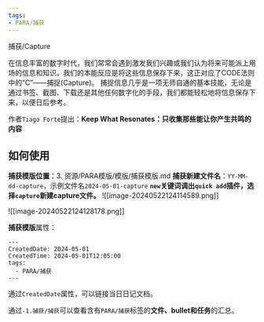 ```yaml
---
tags:
- PARA/捕获
---
```

捕获/Capture

在信息丰富的数字时代，我们常常会遇到激发我们兴趣或我们认为将来可能派上用场的信息和知识。我们的本能反应是将这些信息保存下来，这正对应了CODE法则中的“C”——捕捉(Capture)。
捕捉信息几乎是一项无师自通的基本技能，无论是通过书签、截图、下载还是其他任何数字化的手段，我们都能轻松地将信息保存下来，以便日后参考。

作者`Tiago Forte`提出：**Keep What Resonates：只收集那些能让你产生共鸣的内容** 

## 如何使用
**捕获模版位置**：3. 资源/PARA模版/模版/捕获模版.md
**捕获新建文件名**：`YY-MM-dd-capture`，示例文件名`2024-05-01-capture`
**`new`关键词调出`quick add`插件，选择`capture`新建capture文件。**
![[image-20240522124114589.png]]

![[image-20240522124128178.png]]

**捕获模版**属性：
```
---
CreatedDate: 2024-05-01
CreatedTime: 2024-05-01T12:05:00
tags:
  - PARA/捕获
---
```

通过`CreatedDate`属性，可以链接当日日记文档。

通过`-1.捕获/捕获`可以查看含有`PARA/捕获`标签的**文件、bullet和任务**的汇总。
